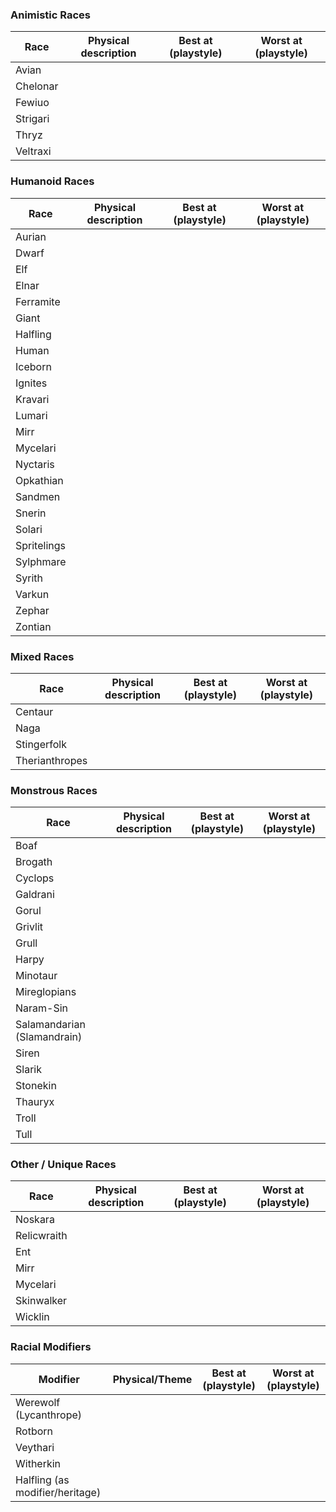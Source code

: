### Animistic Races

| Race     | Physical description | Best at (playstyle) | Worst at (playstyle) |
| -------- | -------------------- | ------------------- | -------------------- |
| Avian    |                      |                     |                      |
| Chelonar |                      |                     |                      |
| Fewiuo   |                      |                     |                      |
| Strigari |                      |                     |                      |
| Thryz    |                      |                     |                      |
| Veltraxi |                      |                     |                      |
### Humanoid Races

| Race        | Physical description | Best at (playstyle) | Worst at (playstyle) |
| ----------- | -------------------- | ------------------- | -------------------- |
| Aurian      |                      |                     |                      |
| Dwarf       |                      |                     |                      |
| Elf         |                      |                     |                      |
| Elnar       |                      |                     |                      |
| Ferramite   |                      |                     |                      |
| Giant       |                      |                     |                      |
| Halfling    |                      |                     |                      |
| Human       |                      |                     |                      |
| Iceborn     |                      |                     |                      |
| Ignites     |                      |                     |                      |
| Kravari     |                      |                     |                      |
| Lumari      |                      |                     |                      |
| Mirr        |                      |                     |                      |
| Mycelari    |                      |                     |                      |
| Nyctaris    |                      |                     |                      |
| Opkathian   |                      |                     |                      |
| Sandmen     |                      |                     |                      |
| Snerin      |                      |                     |                      |
| Solari      |                      |                     |                      |
| Spritelings |                      |                     |                      |
| Sylphmare   |                      |                     |                      |
| Syrith      |                      |                     |                      |
| Varkun      |                      |                     |                      |
| Zephar      |                      |                     |                      |
| Zontian     |                      |                     |                      |
### Mixed Races

| Race           | Physical description | Best at (playstyle) | Worst at (playstyle) |
| -------------- | -------------------- | ------------------- | -------------------- |
| Centaur        |                      |                     |                      |
| Naga           |                      |                     |                      |
| Stingerfolk    |                      |                     |                      |
| Therianthropes |                      |                     |                      |
### Monstrous Races

| Race                        | Physical description | Best at (playstyle) | Worst at (playstyle) |
| --------------------------- | -------------------- | ------------------- | -------------------- |
| Boaf                        |                      |                     |                      |
| Brogath                     |                      |                     |                      |
| Cyclops                     |                      |                     |                      |
| Galdrani                    |                      |                     |                      |
| Gorul                       |                      |                     |                      |
| Grivlit                     |                      |                     |                      |
| Grull                       |                      |                     |                      |
| Harpy                       |                      |                     |                      |
| Minotaur                    |                      |                     |                      |
| Mireglopians                |                      |                     |                      |
| Naram-Sin                   |                      |                     |                      |
| Salamandarian (Slamandrain) |                      |                     |                      |
| Siren                       |                      |                     |                      |
| Slarik                      |                      |                     |                      |
| Stonekin                    |                      |                     |                      |
| Thauryx                     |                      |                     |                      |
| Troll                       |                      |                     |                      |
| Tull                        |                      |                     |                      |
### Other / Unique Races

| Race        | Physical description | Best at (playstyle) | Worst at (playstyle) |
| ----------- | -------------------- | ------------------- | -------------------- |
| Noskara     |                      |                     |                      |
| Relicwraith |                      |                     |                      |
| Ent         |                      |                     |                      |
| Mirr        |                      |                     |                      |
| Mycelari    |                      |                     |                      |
| Skinwalker  |                      |                     |                      |
| Wicklin     |                      |                     |                      |
### Racial Modifiers

| Modifier                        | Physical/Theme | Best at (playstyle) | Worst at (playstyle) |
| ------------------------------- | -------------- | ------------------- | -------------------- |
| Werewolf (Lycanthrope)          |                |                     |                      |
| Rotborn                         |                |                     |                      |
| Veythari                        |                |                     |                      |
| Witherkin                       |                |                     |                      |
| Halfling (as modifier/heritage) |                |                     |                      |
